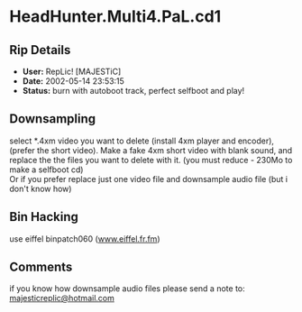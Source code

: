 # HeadHunter.Multi4.PaL.cd1

## Rip Details

- **User:** RepLic! [MAJESTiC]
- **Date:** 2002-05-14 23:53:15
- **Status:** burn with autoboot track, perfect selfboot and play!

## Downsampling

select *.4xm video you want to delete (install 4xm player and encoder), (prefer the short video). Make a fake 4xm short video with blank sound, and replace the the files you want to delete with it. (you must reduce - 230Mo to make a selfboot cd)<br />Or if you prefer replace just one video file and downsample audio file (but i don't  know how)

## Bin Hacking

use eiffel binpatch060 (www.eiffel.fr.fm)<br />

## Comments

if you know how downsample audio files please send a note to: majesticreplic@hotmail.com

